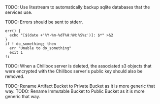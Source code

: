 TODO: Use litestream to automatically backup sqlite databases that the services use.

TODO: Errors should be sent to stderr.
```
err() {
  echo "[$(date +'%Y-%m-%dT%H:%M:%S%z')]: $*" >&2
}
if ! do_something; then
  err "Unable to do_something"
  exit 1
fi
```

TODO: When a Chillbox server is deleted, the associated s3 objects that were encrypted with the Chillbox server's public key should also be removed.

TODO: Rename Artifact Bucket to Private Bucket as it is more generic that way.
TODO: Rename Immutable Bucket to Public Bucket as it is more generic that way.
